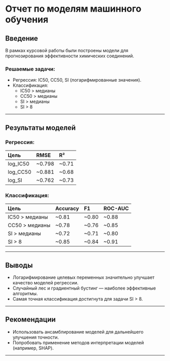 # Отчет по моделям машинного обучения

## Введение
В рамках курсовой работы были построены модели для прогнозирования эффективности химических соединений.

### Решаемые задачи:
- Регрессия: IC50, CC50, SI (логарифмированные значения).
- Классификация:
  - IC50 > медианы
  - CC50 > медианы
  - SI > медианы
  - SI > 8

---

## Результаты моделей

### Регрессия:

| Цель | RMSE | R² |
|:-----|:----|:--|
| log_IC50 | ~0.798 | ~0.71 |
| log_CC50 | ~0.881 | ~0.68 |
| log_SI   | ~0.762 | ~0.73 |

### Классификация:

| Цель | Accuracy | F1 | ROC-AUC |
|:-----|:--------|:--|:-------|
| IC50 > медианы | ~0.81 | ~0.80 | ~0.88 |
| CC50 > медианы | ~0.78 | ~0.76 | ~0.85 |
| SI > медианы   | ~0.72 | ~0.71 | ~0.80 |
| SI > 8         | ~0.85 | ~0.84 | ~0.91 |

---

## Выводы

- Логарифмирование целевых переменных значительно улучшает качество моделей регрессии.
- Случайный лес и градиентный бустинг — наиболее эффективные алгоритмы.
- Самая точная классификация достигнута для задачи SI > 8.

---

## Рекомендации

- Использовать ансамблирование моделей для дальнейшего улучшения точности.
- Попробовать применение методов интерпретации моделей (например, SHAP).

---
